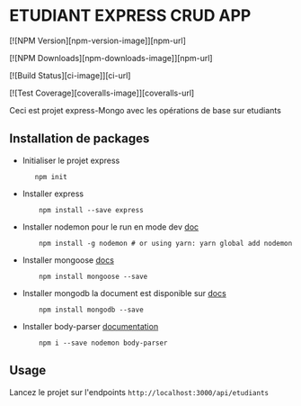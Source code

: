 # ETUDIANT EXPRESS CRUD APP 
[![NPM Version][npm-version-image]][npm-url]

[![NPM Downloads][npm-downloads-image]][npm-url]

[![Build Status][ci-image]][ci-url]

[![Test Coverage][coveralls-image]][coveralls-url]

Ceci est projet express-Mongo avec les opérations de base sur etudiants

## Installation de packages
-   Initialiser le projet express

     ```
        npm init
    ```
- Installer express 
    ```
        npm install --save express
    ```
- Installer nodemon pour le run en mode dev [doc](https://www.npmjs.com/package/nodemon)
    ```
        npm install -g nodemon # or using yarn: yarn global add nodemon
    ```
- Installer mongoose [docs](https://mongoosejs.com/docs/index.html)
    ```
        npm install mongoose --save
    ```
-  Installer mongodb la document est disponible sur [docs](https://cloud.mongodb.com/)
    ```
        npm install mongodb --save
    ````
- Installer body-parser [documentation](https://www.npmjs.com/package/body-parser)
    ````
        npm i --save nodemon body-parser
    ````
## Usage

Lancez le projet sur l'endpoints `http://localhost:3000/api/etudiants`


